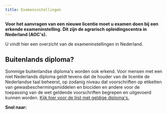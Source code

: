 ```yaml
---
title: Exameninstellingen
---
```

**Voor het aanvragen van een nieuwe licentie moet u examen doen bij een erkende exameninstelling. Dit zijn de agrarisch opleidingscentra in Nederland (AOC's).**

U vindt hier een overzicht van de exameninstellingen in Nederland. 

## Buitenlands diploma?

Sommige buitenlandse diploma's worden ook erkend. Voor mensen met een niet Nederlands diploma geldt tevens dat de houder van de licentie de Nederlandse taal beheerst, op zodanig niveau dat voorschriften op etiketten van gewasbeschermingsmiddelen en biociden en andere voor de toepassing van de wet geldende voorschriften begrepen en uitgevoerd kunnen worden. [Kijk hier voor de lijst met geldige diploma's.](https://erkenningen.nl/Default.aspx?tabid=150)

**Snel naar:**

<link-container>
<link-button link='{"name": "licentie aanvragen","url": "/licenties/licentie-aanvragen"}'></link-button>
<link-button link='{"name": "Welke exameninstellingen zijn er","url": "/wat-wij-doen/exameninstellingen/welke-exameninstellingen-zijn-er"}'></link-button>
</link-container>
